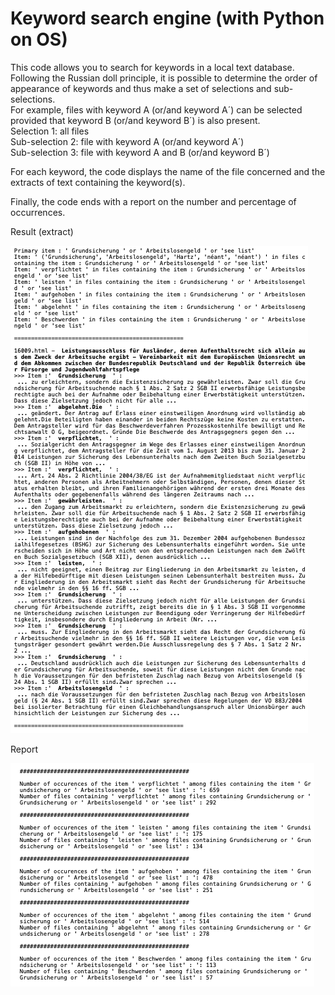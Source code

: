 # Keyword search engine (with Python on OS)

This code allows you to search for keywords in a local text database.  
Following the Russian doll principle, it is possible to determine the order of appearance of keywords and thus make a set of selections and sub-selections.  
For example, files with keyword A (or/and keyword A´) can be selected provided that keyword B (or/and keyword B´) is also present.  
Selection 1: all files  
Sub-selection 2: file with keyword A (or/and keyword A´)  
Sub-selection 3: file with keyword A and B (or/and keyword B´)  

For each keyword, the code displays the name of the file concerned and the extracts of text containing the keyword(s).  

Finally, the code ends with a report on the number and percentage of occurrences.


Result (extract)

![alt text](https://github.com/AlexisDir/keyword_search_engine/blob/main/Screenshot_3.png?raw=true)

Report

![alt text](https://github.com/AlexisDir/keyword_search_engine/blob/main/Screenshot_2.png?raw=true)

